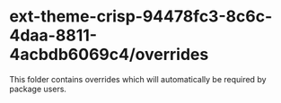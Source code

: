 # ext-theme-crisp-94478fc3-8c6c-4daa-8811-4acbdb6069c4/overrides

This folder contains overrides which will automatically be required by package users.
